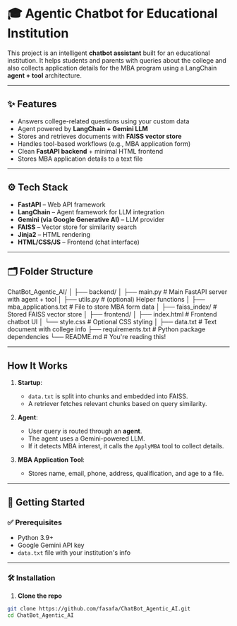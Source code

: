 # 🎓 Agentic Chatbot for Educational Institution

This project is an intelligent **chatbot assistant** built for an educational institution. It helps students and parents with queries about the college and also collects application details for the MBA program using a LangChain **agent + tool** architecture.

---

## ✨ Features

- Answers college-related questions using your custom data
- Agent powered by **LangChain + Gemini LLM**
- Stores and retrieves documents with **FAISS vector store**
- Handles tool-based workflows (e.g., MBA application form)
- Clean **FastAPI backend** + minimal HTML frontend
- Stores MBA application details to a text file

---

## ⚙️ Tech Stack

- **FastAPI** – Web API framework  
- **LangChain** – Agent framework for LLM integration  
- **Gemini (via Google Generative AI)** – LLM provider  
- **FAISS** – Vector store for similarity search  
- **Jinja2** – HTML rendering  
- **HTML/CSS/JS** – Frontend (chat interface)

---

## 🗂 Folder Structure

ChatBot_Agentic_AI/
│
├── backend/
│ ├── main.py # Main FastAPI server with agent + tool
│ ├── utils.py # (optional) Helper functions
│ ├── mba_applications.txt # File to store MBA form data
│ ├── faiss_index/ # Stored FAISS vector store
│
├── frontend/
│ ├── index.html # Frontend chatbot UI
│ └── style.css # Optional CSS styling
│
├── data.txt # Text document with college info
├── requirements.txt # Python package dependencies
└── README.md # You're reading this!



---

##  How It Works

1. **Startup**:
   - `data.txt` is split into chunks and embedded into FAISS.
   - A retriever fetches relevant chunks based on query similarity.

2. **Agent**:
   - User query is routed through an **agent**.
   - The agent uses a Gemini-powered LLM.
   - If it detects MBA interest, it calls the `ApplyMBA` tool to collect details.

3. **MBA Application Tool**:
   - Stores name, email, phone, address, qualification, and age to a file.

---

## 🚀 Getting Started

### ✅ Prerequisites

- Python 3.9+
- Google Gemini API key
- `data.txt` file with your institution's info

---

### 🛠️ Installation

1. **Clone the repo**

```bash
git clone https://github.com/fasafa/ChatBot_Agentic_AI.git
cd ChatBot_Agentic_AI


